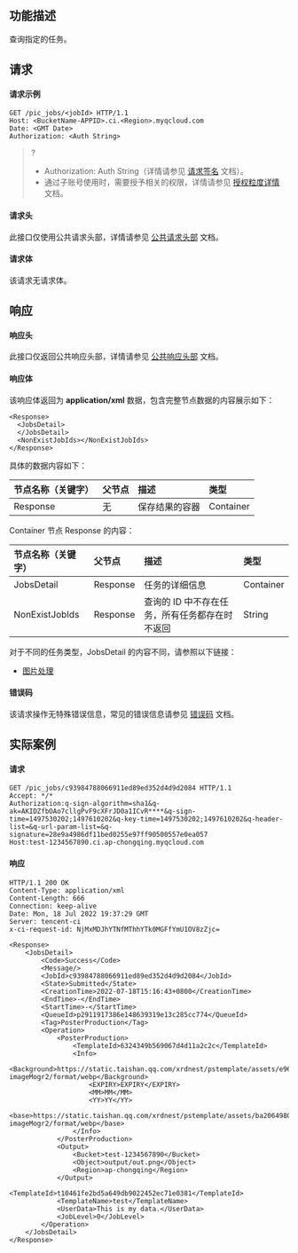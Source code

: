 ## 功能描述

查询指定的任务。


## 请求

#### 请求示例

```shell
GET /pic_jobs/<jobId> HTTP/1.1
Host: <BucketName-APPID>.ci.<Region>.myqcloud.com
Date: <GMT Date>
Authorization: <Auth String>

```

>?
> - Authorization: Auth String（详情请参见 [请求签名](https://cloud.tencent.com/document/product/436/7778) 文档）。
> - 通过子账号使用时，需要授予相关的权限，详情请参见 [授权粒度详情](https://cloud.tencent.com/document/product/460/41741) 文档。
>

#### 请求头

此接口仅使用公共请求头部，详情请参见 [公共请求头部](https://cloud.tencent.com/document/product/460/42865) 文档。

#### 请求体

该请求无请求体。


## 响应

#### 响应头

此接口仅返回公共响应头部，详情请参见 [公共响应头部](https://cloud.tencent.com/document/product/460/42866) 文档。

#### 响应体

该响应体返回为 **application/xml** 数据，包含完整节点数据的内容展示如下：

```shell
<Response>
  <JobsDetail>
  </JobsDetail>
  <NonExistJobIds></NonExistJobIds>
</Response>
```

具体的数据内容如下：

| 节点名称（关键字） | 父节点 | 描述           | 类型      |
| :----------------- | :----- | :------------- | :-------- |
| Response           | 无     | 保存结果的容器 | Container |

Container 节点 Response 的内容：

| 节点名称（关键字） | 父节点   | 描述                                                         | 类型      |
| :----------------- | :------- | :----------------------------------------------------------- | :-------- |
| JobsDetail         | Response | 任务的详细信息                                            | Container |
| NonExistJobIds     | Response | 查询的 ID 中不存在任务，所有任务都存在时不返回               | String    |

对于不同的任务类型，JobsDetail 的内容不同，请参照以下链接：
- <a href="https://cloud.tencent.com/document/product/460/77012#jobsDetail" target="_blank">图片处理</a>


#### 错误码

该请求操作无特殊错误信息，常见的错误信息请参见 [错误码](https://cloud.tencent.com/document/product/460/42867) 文档。


## 实际案例

#### 请求

```shell
GET /pic_jobs/c93984788066911ed89ed352d4d9d2084 HTTP/1.1
Accept: */*
Authorization:q-sign-algorithm=sha1&q-ak=AKIDZfbOAo7cllgPvF9cXFrJD0a1ICvR****&q-sign-time=1497530202;1497610202&q-key-time=1497530202;1497610202&q-header-list=&q-url-param-list=&q-signature=28e9a4986df11bed0255e97ff90500557e0ea057
Host:test-1234567890.ci.ap-chongqing.myqcloud.com

```

#### 响应

```shell
HTTP/1.1 200 OK
Content-Type: application/xml
Content-Length: 666
Connection: keep-alive
Date: Mon, 18 Jul 2022 19:37:29 GMT
Server: tencent-ci
x-ci-request-id: NjMxMDJhYTNfMThhYTk0MGFfYmU1OV8zZjc=

<Response>
    <JobsDetail>
        <Code>Success</Code>
        <Message/>
        <JobId>c93984788066911ed89ed352d4d9d2084</JobId>
        <State>Submitted</State>
        <CreationTime>2022-07-18T15:16:43+0800</CreationTime>
        <EndTime>-</EndTime>
        <StartTime>-</StartTime>
        <QueueId>p2911917386e148639319e13c285cc774</QueueId>
        <Tag>PosterProduction</Tag>
        <Operation>
            <PosterProduction>
                <TemplateId>6324349b569067d4d11a2c2c</TemplateId>
                <Info>
                    <Background>https://static.taishan.qq.com/xrdnest/pstemplate/assets/e96c14ea085cda431481e774954fa3a5.png?imageMogr2/format/webp</Background>
                    <EXPIRY>EXPIRY</EXPIRY>
                    <MM>MM</MM>
                    <YY>YY</YY>
                    <base>https://static.taishan.qq.com/xrdnest/pstemplate/assets/ba206498074a034722a936ec12eef1f6.png?imageMogr2/format/webp</base>
                </Info>
            </PosterProduction>
            <Output>
                <Bucket>test-1234567890</Bucket>
                <Object>output/out.png</Object>
                <Region>ap-chongqing</Region>
            </Output>
            <TemplateId>t10461fe2bd5a649db9022452ec71e0381</TemplateId>
            <TemplateName>test</TemplateName>
            <UserData>This is my data.</UserData>
            <JobLevel>0</JobLevel>
        </Operation>
    </JobsDetail>
</Response>
```

